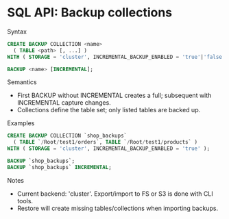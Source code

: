 # SQL API: Backup collections

Syntax
```sql
CREATE BACKUP COLLECTION <name>
  ( TABLE <path> [, ...] )
WITH ( STORAGE = 'cluster', INCREMENTAL_BACKUP_ENABLED = 'true'|'false' );

BACKUP <name> [INCREMENTAL];
```

Semantics
- First BACKUP without INCREMENTAL creates a full; subsequent with INCREMENTAL capture changes.
- Collections define the table set; only listed tables are backed up.

Examples
```sql
CREATE BACKUP COLLECTION `shop_backups`
  ( TABLE `/Root/test1/orders`, TABLE `/Root/test1/products` )
WITH ( STORAGE = 'cluster', INCREMENTAL_BACKUP_ENABLED = 'true' );

BACKUP `shop_backups`;
BACKUP `shop_backups` INCREMENTAL;
```

Notes
- Current backend: 'cluster'. Export/import to FS or S3 is done with CLI tools.
- Restore will create missing tables/collections when importing backups.
